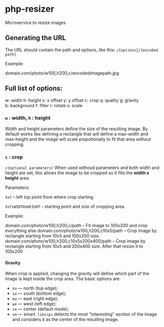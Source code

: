 # php-resizer
Microservice to resize images



## Generating the URL

The URL should contain the path and options, like this:
`/{options}/{encoded path}`

Example:

domain.com/photo/w100,h200,c/encodedimagepath.jpg

## Full list of options: 
  w: width
  h: height
  x: x offset
  y: y offset
  c: crop
  q: quality
  g: gravity   
  b: background 
  f: filter
  r: rotate
  s: scale 
  

### `w` : width, `h` : height
Width and height parameters define the size of the resulting image. By default works like defining a rectangle that will define a max-width and max-height and the image will scale propotionally to fit that area without cropping.
 
### `c` : crop 
`c{optional parameters}`
When used withoud parameters and both width and height are set, this allows the image to be cropped so it fills the **width x height** area.  

Parameters:

`XxY` – left top point from where crop starting. 

`XxYxWIDTHxHEIGHT` - starting point and size of cropping area.

Example:

domain.com/photo/w100,h200,c/path – Fit image to 100x200 and crop everything else
domain.com/photo/w100,h200,c10x5/path – Crop image by rectangle starting from 10x5 and 100x200 size.
domain.com/photo/w100,h200,c10x5x200x400/path – Crop image by rectangle starting from 10x5 and 200x400 size. After that resize it to 100x200

  
#### Gravity

When crop is applied, changing the gravity will define which part of the image is kept inside the crop area. The basic options are:

* `no` — north (top edge);
* `so` — south (bottom edge);
* `ea` — east (right edge);
* `we` — west (left edge);
* `ce` — center (default mode);
* `sm` — smart. `libvips` detects the most "interesting" section of the image and considers it as the center of the resulting image.  
